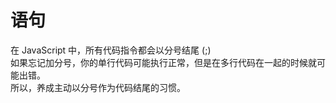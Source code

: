 # 语句

在 JavaScript 中，所有代码指令都会以分号结尾 (;)  
如果忘记加分号，你的单行代码可能执行正常，但是在多行代码在一起的时候就可能出错。  
所以，养成主动以分号作为代码结尾的习惯。
